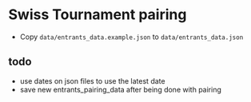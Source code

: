 # Swiss Tournament pairing

* Copy `data/entrants_data.example.json` to `data/entrants_data.json`

## todo

* use dates on json files to use the latest date
* save new entrants_pairing_data after being done with pairing